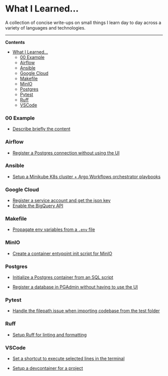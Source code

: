 # What I Learned...

A collection of concise write-ups on small things I learn day to day across a
variety of languages and technologies. 



---

**Contents**

- [What I Learned...](#what-i-learned)
    - [00 Example](#00-example)
    - [Airflow](#airflow)
    - [Ansible](#ansible)
    - [Google Cloud](#google-cloud)
    - [Makefile](#makefile)
    - [MinIO](#minio)
    - [Postgres](#postgres)
    - [Pytest](#pytest)
    - [Ruff](#ruff)
    - [VSCode](#vscode)

### 00 Example
- [Describe briefly the content](add/a/filepath.md)

### Airflow
- [Register a Postgres connection without using the UI](airflow/add_postgres_connection_without_using_ui.md)


### Ansible

- [Setup a Minikube K8s cluster + Argo Workflows orchestrator playbooks](ansible/setup_minikube_cluster_with_argo_workflows.md)


### Google Cloud

- [Register a service account and get the json key](google_cloud/get_service_account_key.md)
- [Enable the BigQuery API](google_cloud/enable_bigquery_api.md)


### Makefile

- [Propagate env variables from a `.env` file](makefile/propagate_env_file_variables.md)


### MinIO

- [Create a container entypoint init script for MinIO](minio/create_container_entrypoint_init_script.md)



### Postgres

- [Initialize a Postgres container from an SQL script](postgres/initialize_postgres_container_from_sql_script.md)

- [Register a database in PGAdmin without having to use the UI](postgres/register_db_in_pg_admin_without_using_ui.md)


### Pytest

- [Handle the filepath issue when importing codebase from the test folder](pytest/handle_codebase_filepath_from_test_folder.md)


### Ruff
- [Setup Ruff for linting and formatting](ruff/setup_ruff_for_linting_and_formatting.md)



### VSCode

- [Set a shortcut to execute selected lines in the terminal](vscode/run_selected_code_in_terminal.md)

- [Setup a devcontainer for a project](vscode/setup_devcontainer.md)